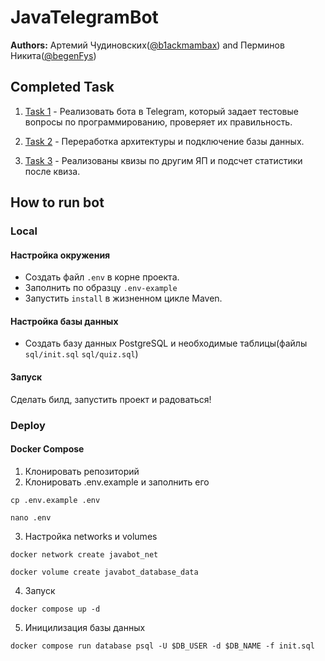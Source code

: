 # JavaTelegramBot

**Authors:** Артемий Чудиновских([@b1ackmambax](https://t.me/b1ackmambax)) and Перминов Никита([@begenFys](https://t.me/begenFys))

## Completed Task

1. [Task 1](https://github.com/B1ackMambaX/JavaTelegramBot/issues/2) -  Реализовать бота в Telegram, который задает тестовые вопросы по программированию, проверяет их правильность.

2. [Task 2](https://github.com/B1ackMambaX/JavaTelegramBot/issues/5) - Переработка архитектуры и подключение базы данных.

3. [Task 3](https://github.com/B1ackMambaX/JavaTelegramBot/issues/11) - Реализованы квизы по другим ЯП и подсчет статистики после квиза.

## How to run bot

### Local
#### Настройка окружения
- Создать файл `.env` в корне проекта.
- Заполнить по образцу `.env-example`
- Запустить `install` в жизненном цикле Maven.

#### Настройка базы данных
- Создать базу данных PostgreSQL и необходимые таблицы(файлы `sql/init.sql` `sql/quiz.sql`)

#### Запуск
Сделать билд, запустить проект и радоваться!

### Deploy
#### Docker Compose

1. Клонировать репозиторий
2. Клонировать .env.example и заполнить его
```shell
cp .env.example .env
```
```shell
nano .env
```
3. Настройка networks и volumes
```shell
docker network create javabot_net
```
```shell
docker volume create javabot_database_data
```
4. Запуск
```shell
docker compose up -d
```

5. Иницилизация базы данных
```shell
docker compose run database psql -U $DB_USER -d $DB_NAME -f init.sql
```



